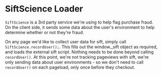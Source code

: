 SiftScience Loader
==============

`SiftScience` is a 3rd party service we're using to help flag purchase fraud.  On the client side, it sends some data about the user's environment to help determine whether or not they're fraud.

On any page we'd like to collect user data for sift, simply call `SiftScience.recordUser();`.  This fills out the window._sift object as required, and loads the external sift script.  Nothing needs to be done beyond calling `recordUser()`.  At this point, we're not tracking pageviews with sift, we're only sending data about user environments - so we don't need to call `recordUser()` on each pageload, only once before they checkout.

